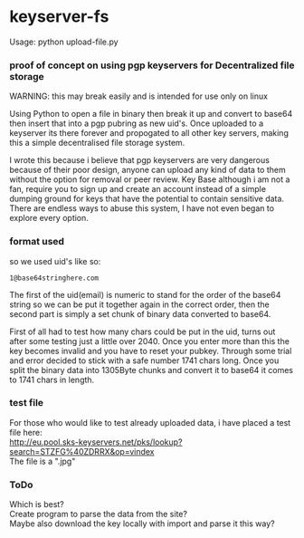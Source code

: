 # keyserver-fs

Usage: python upload-file.py <file>  

### proof of concept on using pgp keyservers for Decentralized file storage

WARNING: this may break easily and is intended for use only on linux  

Using Python to open a file in binary then break it up and convert to base64 then insert that into a pgp pubring as new uid's. Once uploaded to a keyserver its there forever and propogated to all other key servers, making this a simple decentralised file storage system.  

I wrote this because i believe that pgp keyservers are very dangerous because of their poor design, anyone can upload any kind of data to them without the option for removal or peer review. Key Base although i am not a fan, require you to sign up and create an account instead of a simple dumping ground for keys that have the potential to contain sensitive data. There are endless ways to abuse this system, I have not even began to explore every option.

### format used

so we used uid's like so:  

    1@base64stringhere.com

The first of the uid(email) is numeric to stand for the order of the base64 string so we can be put it together again in the correct order, then the second part is simply a set chunk of binary data converted to base64.  

First of all had to test how many chars could be put in the uid, turns out after some testing just a little over 2040. Once you enter more than this the key becomes invalid and you have to reset your pubkey. Through some trial and error decided to stick with a safe number 1741 chars long. Once you split the binary data into 1305Byte chunks and convert it to base64 it comes to 1741 chars in length. 

### test file

For those who would like to test already uploaded data, i have placed a test file here:  
http://eu.pool.sks-keyservers.net/pks/lookup?search=STZFG%40ZDRRX&op=vindex  
The file is a ".jpg"  

### ToDo

Which is best?  
Create program to parse the data from the site?  
Maybe also download the key locally with import and parse it this way?  

